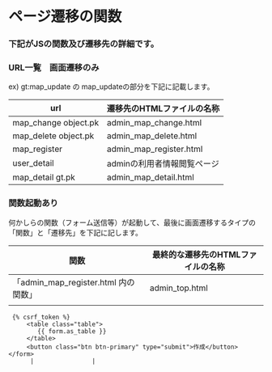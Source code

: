 # ページ遷移の関数

### 下記がJSの関数及び遷移先の詳細です。

### URL一覧　画面遷移のみ

ex) gt:map_update の map_updateの部分を下記に記載します。

| url                    | 遷移先のHTMLファイルの名称          |
| ---------------------- | ---------------------------------- |
| map_change  object.pk  | admin_map_change.html              |
| map_delete  object.pk  | admin_map_delete.html              |
| map_register           | admin_map_register.html            |
| user_detail            | adminの利用者情報閲覧ページ         |
| map_detail   gt.pk     | admin_map_detail.html              |


### 関数起動あり

何かしらの関数（フォーム送信等）が起動して、最後に画面遷移するタイプの「関数」と「遷移先」を下記に記します。

| 関数                    | 最終的な遷移先のHTMLファイルの名称          |
| ---------------------- | ---------------------------------- |
| 「admin_map_register.html 内の関数」 |  admin_top.html               |
|   <form method="POST" enctype='multipart/form-data'>
     {% csrf_token %}
         <table class="table">
            {{ form.as_table }}
         </table>
         <button class="btn btn-primary" type="submit">作成</button>
    </form>
          |                |
